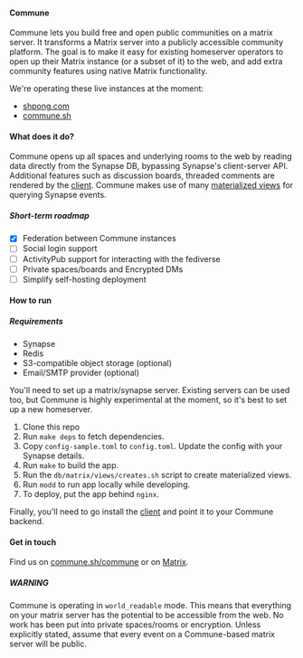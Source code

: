#### Commune

Commune lets you build free and open public communities on a matrix server. It transforms a Matrix server into a publicly accessible community platform. The goal is to make it easy for existing homeserver operators to open up their Matrix instance (or a subset of it) to the web, and add extra community features using native Matrix functionality.

We're operating these live instances at the moment:

- [shpong.com](https://shpong.com)
- [commune.sh](https://commune.sh)

#### What does it do?
Commune opens up all spaces and underlying rooms to the web by reading data directly from the Synapse DB, bypassing Synapse's client-server API. Additional features such as discussion boards, threaded comments are rendered by the [client](https://github.com/commune-os/commune-client). Commune makes use of many [materialized views](https://github.com/commune-os/commune-server/tree/main/db/matrix/views) for querying Synapse events.

##### Short-term roadmap
- [x] Federation between Commune instances
- [ ] Social login support
- [ ] ActivityPub support for interacting with the fediverse
- [ ] Private spaces/boards and Encrypted DMs
- [ ] Simplify self-hosting deployment

#### How to run

##### Requirements
- Synapse
- Redis
- S3-compatible object storage (optional)
- Email/SMTP provider (optional)

You'll need to set up a matrix/synapse server. Existing servers can be used too, but Commune is highly experimental at the moment, so it's best to set up a new homeserver.

1. Clone this repo
2. Run `make deps` to fetch dependencies.
3. Copy `config-sample.toml` to `config.toml`. Update the config with your
   Synapse details.
4. Run `make` to build the app.
5. Run the `db/matrix/views/creates.sh` script to create materialized views.
6. Run `modd` to run app locally while developing.
7. To deploy, put the app behind `nginx`.

Finally, you'll need to go install the
[client](https://github.com/commune-os/commune-client) and point it to your
Commune backend.

#### Get in touch
Find us  on [commune.sh/commune](https://commune.sh/commune) or on [Matrix](https://matrix.to/#/#commune:matrix.org).

##### WARNING
Commune is operating in `world_readable` mode. This means that everything on your matrix server has the potential to be accessible from the web. No work has been put into private spaces/rooms or encryption. Unless explicitly stated, assume that every event on a Commune-based matrix server will be public.
